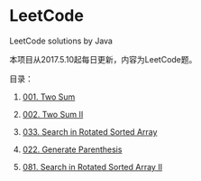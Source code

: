 # LeetCode
LeetCode solutions by Java

本项目从2017.5.10起每日更新，内容为LeetCode题。

目录：

001. [001. Two Sum](https://github.com/Lukathis/LeetCode/blob/master/src/TwoSum.java)

002. [002. Two Sum II](https://github.com/Lukathis/LeetCode/blob/master/src/TwoSumII.java)

033. [033. Search in Rotated Sorted Array](https://github.com/Lukathis/LeetCode/blob/master/src/SearchInRotatedSortedArray.java)

022. [022. Generate Parenthesis](https://github.com/Lukathis/LeetCode/blob/master/src/GenerateParenthesis.java)

081. [081. Search in Rotated Sorted Array II](https://github.com/Lukathis/LeetCode/blob/master/src/SearchInRotatedSortedArrayII.java)
